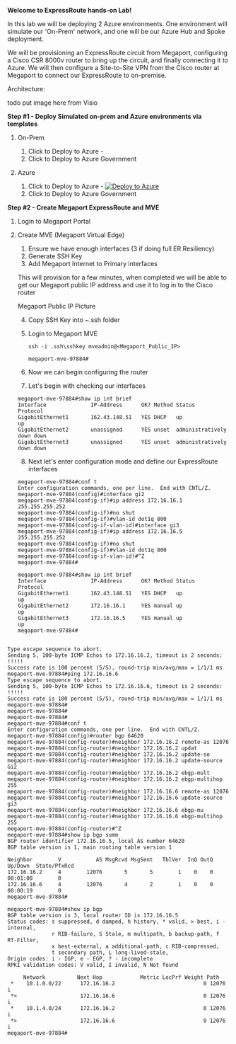 **Welcome to ExpressRoute hands-on Lab!**

In this lab we will be deploying 2 Azure environments.  One environment will simulate our 'On-Prem' network, and one will be our Azure Hub and Spoke deployment.

We will be provisioning an ExpressRoute circuit from Megaport, configuring a Cisco CSR 8000v router to bring up the circuit, and finally connecting it to Azure.  We will then configure a Site-to-Site VPN from the Cisco router at Megaport to connect our ExpressRoute to on-premise.

Architecture:

todo put image here from Visio

**Step #1 - Deploy Simulated on-prem and Azure environments via templates**
  
1. On-Prem
   1. Click to Deploy to Azure - 
   2. Click to Deploy to Azure Government

2. Azure
   1. Click to Deploy to Azure - [![Deploy to Azure](https://aka.ms/deploytoazurebutton)](https://portal.azure.com/#create/Microsoft.Template/uri/https%3A%2F%2Fraw.githubusercontent.com%2Febizzity%2FExpressRouteTraining%2Frefs%2Fheads%2Fmain%2Fazure-templates%2FazureEnvironment.json)
   2. Click to Deploy to Azure Government

**Step #2 - Create Megaport ExpressRoute and MVE**

1. Login to Megaport Portal
2. Create MVE (Megaport Virtual Edge)
   1. Ensure we have enough interfaces (3 if doing full ER Resiliency)
   2. Generate SSH Key
   3. Add Megaport Internet to Primary interfaces

   This will provision for a few minutes, when completed we will be able to get our Megaport public IP address and use it to log in to the Cisco router

   Megaport Public IP Picture

   4. Copy SSH Key into ~\.ssh folder
   5. Login to Megaport MVE

      ```
      ssh -i .ssh\sshkey mveadmin@<Megaport_Public_IP>
      
      megaport-mve-97884#
      ```

    6. Now we can begin configuring the router
    7. Let's begin with checking our interfaces

    ```
    megaport-mve-97884#show ip int brief
    Interface              IP-Address      OK? Method Status                Protocol
    GigabitEthernet1       162.43.148.51   YES DHCP   up                    up
    GigabitEthernet2       unassigned      YES unset  administratively down down
    GigabitEthernet3       unassigned      YES unset  administratively down down
    ```

    8. Next let's enter configuration mode and define our ExpressRoute interfaces

    ```
    megaport-mve-97884#conf t
    Enter configuration commands, one per line.  End with CNTL/Z.
    megaport-mve-97884(config)#interface gi2
    megaport-mve-97884(config-if)#ip address 172.16.16.1 255.255.255.252
    megaport-mve-97884(config-if)#no shut
    megaport-mve-97884(config-if)#vlan-id dot1q 800
    megaport-mve-97884(config-if-vlan-id)#interface gi3
    megaport-mve-97884(config-if)#ip address 172.16.16.5 255.255.255.252
    megaport-mve-97884(config-if)#no shut
    megaport-mve-97884(config-if)#vlan-id dot1q 800
    megaport-mve-97884(config-if-vlan-id)#^Z
    megaport-mve-97884#

    megaport-mve-97884#show ip int brief
    Interface              IP-Address      OK? Method Status                Protocol
    GigabitEthernet1       162.43.148.51   YES DHCP   up                    up
    GigabitEthernet2       172.16.16.1     YES manual up                    up
    GigabitEthernet3       172.16.16.5     YES manual up                    up
    megaport-mve-97884#


```megaport-mve-97884#ping 172.16.16.2
Type escape sequence to abort.
Sending 5, 100-byte ICMP Echos to 172.16.16.2, timeout is 2 seconds:
!!!!!
Success rate is 100 percent (5/5), round-trip min/avg/max = 1/1/1 ms
megaport-mve-97884#ping 172.16.16.6
Type escape sequence to abort.
Sending 5, 100-byte ICMP Echos to 172.16.16.6, timeout is 2 seconds:
!!!!!
Success rate is 100 percent (5/5), round-trip min/avg/max = 1/1/1 ms
megaport-mve-97884#
megaport-mve-97884#
megaport-mve-97884#
megaport-mve-97884#conf t
Enter configuration commands, one per line.  End with CNTL/Z.
megaport-mve-97884(config)#router bgp 64620
megaport-mve-97884(config-router)#neighbor 172.16.16.2 remote-as 12076
megaport-mve-97884(config-router)#neighbor 172.16.16.2 updat
megaport-mve-97884(config-router)#neighbor 172.16.16.2 update-so
megaport-mve-97884(config-router)#neighbor 172.16.16.2 update-source Gi2
megaport-mve-97884(config-router)#neighbor 172.16.16.2 ebgp-mult
megaport-mve-97884(config-router)#neighbor 172.16.16.2 ebgp-multihop 255
megaport-mve-97884(config-router)#neighbor 172.16.16.6 remote-as 12076
megaport-mve-97884(config-router)#neighbor 172.16.16.6 update-source gi3
megaport-mve-97884(config-router)#neighbor 172.16.16.6 ebgp-mu
megaport-mve-97884(config-router)#neighbor 172.16.16.6 ebgp-multihop 255
megaport-mve-97884(config-router)#^Z
megaport-mve-97884#show ip bgp summ
BGP router identifier 172.16.16.5, local AS number 64620
BGP table version is 1, main routing table version 1

Neighbor        V           AS MsgRcvd MsgSent   TblVer  InQ OutQ Up/Down  State/PfxRcd
172.16.16.2     4        12076       5       5        1    0    0 00:01:08        0
172.16.16.6     4        12076       4       2        1    0    0 00:00:19        0
megaport-mve-97884#
```


```
megaport-mve-97884#show ip bgp
BGP table version is 3, local router ID is 172.16.16.5
Status codes: s suppressed, d damped, h history, * valid, > best, i - internal,
              r RIB-failure, S Stale, m multipath, b backup-path, f RT-Filter,
              x best-external, a additional-path, c RIB-compressed,
              t secondary path, L long-lived-stale,
Origin codes: i - IGP, e - EGP, ? - incomplete
RPKI validation codes: V valid, I invalid, N Not found

     Network          Next Hop            Metric LocPrf Weight Path
 *    10.1.0.0/22      172.16.16.2                            0 12076 i
 *>                    172.16.16.6                            0 12076 i
 *    10.1.4.0/24      172.16.16.2                            0 12076 i
 *>                    172.16.16.6                            0 12076 i
megaport-mve-97884#
```